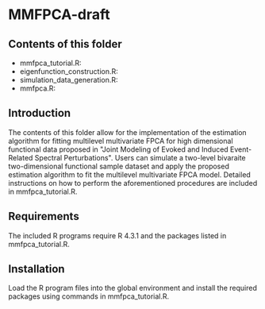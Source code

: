 # MMFPCA-draft

## Contents of this folder

- mmfpca_tutorial.R:
- eigenfunction_construction.R:
- simulation_data_generation.R:
- mmfpca.R:

## Introduction

The contents of this folder allow for the implementation of the estimation algorithm for fitting multilevel multivariate FPCA for high dimensional functional data proposed in "Joint Modeling of Evoked and Induced Event-Related Spectral Perturbations". Users can simulate a two-level bivaraite two-dimensional functional sample dataset and apply the proposed estimation algorithm to fit the multilevel multivariate FPCA model. Detailed instructions on how to perform the aforementioned procedures are included in mmfpca_tutorial.R.

## Requirements

The included R programs require R 4.3.1 and the packages listed in mmfpca_tutorial.R.

## Installation

Load the R program files into the global environment and install the required packages using commands in mmfpca_tutorial.R.
